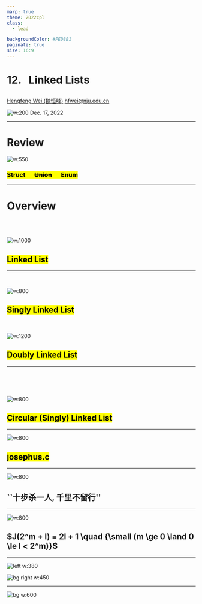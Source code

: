 ```yaml
---
marp: true
theme: 2022cpl
class:
  - lead

backgroundColor: #FED8B1
paginate: true
size: 16:9
---
```

# <p id = "small-caps">12. &nbsp; Linked Lists </p>

[Hengfeng Wei (魏恒峰)](https://hengxin.github.io/)
hfwei@nju.edu.cn

![w:200](figs/C.png)
Dec. 17, 2022

---
# Review

![w:550](figs/struct.jfif)
### <mark>Struct &emsp; ~~Union~~ &emsp; Enum</mark>

---
# Overview
<br>
<br>

![w:1000](figs/sll.jpg)
## <mark>Linked List</mark>

---
<br>

![w:800](figs/sll.jpg)
## <mark>Singly Linked List</mark>

<br>

![w:1200](figs/dll.jpg)
## <mark>Doubly Linked List</mark>

---
<br>
<br>
<br>

![w:800](figs/cll.jpg)
## <mark>Circular (Singly) Linked List</mark>

---
![w:800](figs/lets-code.jpeg)

## <mark>josephus.c</mark>

---

![w:800](figs/J.jpg)

## ``十步杀一人, 千里不留行''

---

![w:800](figs/J.jpg)

## $J(2^m + l) = 2l + 1 \quad {\small (m \ge 0 \land 0 \le l < 2^m)}$

---

![left w:380](figs/algorithms-in-c.jfif)

![bg right w:450](figs/ds-alg-in-c.jfif)

---
![bg w:600](figs/see-you.jpeg)